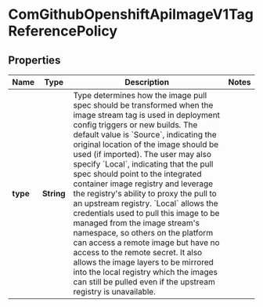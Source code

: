 
# ComGithubOpenshiftApiImageV1TagReferencePolicy

## Properties
Name | Type | Description | Notes
------------ | ------------- | ------------- | -------------
**type** | **String** | Type determines how the image pull spec should be transformed when the image stream tag is used in deployment config triggers or new builds. The default value is &#x60;Source&#x60;, indicating the original location of the image should be used (if imported). The user may also specify &#x60;Local&#x60;, indicating that the pull spec should point to the integrated container image registry and leverage the registry&#39;s ability to proxy the pull to an upstream registry. &#x60;Local&#x60; allows the credentials used to pull this image to be managed from the image stream&#39;s namespace, so others on the platform can access a remote image but have no access to the remote secret. It also allows the image layers to be mirrored into the local registry which the images can still be pulled even if the upstream registry is unavailable. | 



